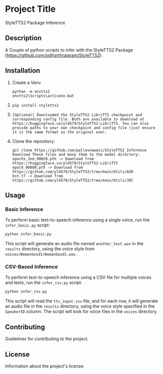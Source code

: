 # Project Title
StyleTTS2 Package Inference

## Description

A Couple of python scripts to infer with the StyleTTS2 Package (https://github.com/sidharthrajaram/StyleTTS2).

## Installation

1. Create a Venv
   ```
   python -m envtts2
   envtts2\Scripts\activate.bat
   ```

2. ```
   pip install styletts2
   ```
3. ```
   [Optional] Downloaded the StyleTTS2 LibriTTS checkpoint and corresponding config file. Both are available to download at https://huggingface.co/yl4579/StyleTTS2-LibriTTS. You can also provide paths to your own checkpoint and config file (just ensure it is the same format as the original one).
   ```

4. Clone the repository:
   ```
   git clone https://github.com/pallavnawani/StyleTTS2_Inference
   Download These files and move them to the model directory:
   epochs_2nd_00020.pth -> Download from https://huggingface.co/yl4579/StyleTTS2-LibriTTS
   epoch_00080.pth -> Download from https://github.com/yl4579/StyleTTS2/tree/main/Utils/ASR
   bst.t7 -> Download from https://github.com/yl4579/StyleTTS2/tree/main/Utils/JDC
   ```

## Usage

### Basic Inference

To perform basic text-to-speech inference using a single voice, run the `infer_basic.py` script:

```bash
python infer_basic.py
```

This script will generate an audio file named `another_test.wav` in the `results` directory, using the voice style from `voices/WomanGood1/WomanGood1.wav`.

### CSV-Based Inference

To perform text-to-speech inference using a CSV file for multiple voices and texts, run the `infer_csv.py` script:

```bash
python infer_csv.py
```

This script will read the `tts_input.csv` file, and for each row, it will generate an audio file in the `results` directory, using the voice style specified in the `SpeakerID` column. The script will look for voice files in the `voices` directory.

## Contributing

Guidelines for contributing to the project.

## License

Information about the project's license.
